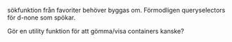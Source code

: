 sökfunktion från favoriter behöver byggas om. Förmodligen queryselectors för d-none som spökar. 

Gör en utility funktion för att gömma/visa containers kanske?